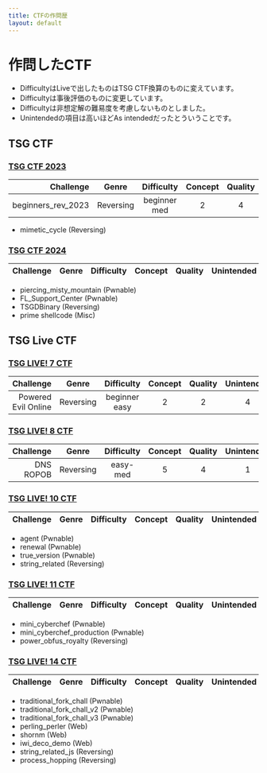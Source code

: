 ```yaml
---
title: CTFの作問歴
layout: default
---
```


<!-- Google Analytics -->
<script async src="https://www.googletagmanager.com/gtag/js?id=G-JFPTPL2QDM"></script>
<script>
  window.dataLayer = window.dataLayer || [];
  function gtag(){dataLayer.push(arguments);}
  gtag('js', new Date());

  gtag('config', 'G-JFPTPL2QDM');
</script>

<script>
document.addEventListener('DOMContentLoaded', () => {
  const tables = document.querySelectorAll('table');
  if (!tables.length) return;

  tables.forEach(table => {
    const headers = Array.from(table.querySelectorAll('tr:first-child th, thead th'));
    const targetCols = headers
      .map((th, i) => /^(difficulty|concept|quality)$/i.test(th.textContent.trim()) ? i : -1)
      .filter(i => i >= 0);

    const rows = Array.from(table.querySelectorAll('tbody tr')).length
      ? Array.from(table.querySelectorAll('tbody tr'))
      : Array.from(table.querySelectorAll('tr')).slice(1);

    rows.forEach(tr => {
      targetCols.forEach(idx => {
        const td = tr.cells[idx];
        if (!td) return;
        const n = parseInt(td.textContent.trim(), 10);
        if (Number.isFinite(n)) {
          const clamped = Math.max(0, Math.min(5, n));
          td.textContent = '★'.repeat(clamped) + '☆'.repeat(5 - clamped);
          td.style.whiteSpace = 'nowrap';
        }
      });
    });
  });
});
</script>

# 作問したCTF

- DifficultyはLiveで出したものはTSG CTF換算のものに変えています。
- Difficultyは事後評価のものに変更しています。
- Difficultyは非想定解の難易度を考慮しないものとしました。
- Unintendedの項目は高いほどAs intendedだったとういうことです。

## TSG CTF

### [TSG CTF 2023](https://github.com/tsg-ut/tsgctf2023)

|Challenge|Genre|Difficulty|Concept|Quality|Unintended|
|--------:|-----|:--------:|:-----:|:-----:|:--------:|
|beginners_rev_2023|Reversing|beginner med|2|4|5|
- mimetic_cycle (Reversing)

### [TSG CTF 2024](https://github.com/tsg-ut/tsgctf2024)

|Challenge|Genre|Difficulty|Concept|Quality|Unintended|
|--------:|-----|:--------:|:-----:|:-----:|:--------:|
- piercing_misty_mountain (Pwnable)
- FL_Support_Center (Pwnable)
- TSGDBinary (Reversing)
- prime shellcode (Misc)

## TSG Live CTF

### [TSG LIVE! 7 CTF](https://github.com/tsg-ut/tsg-live-ctf-7)

|Challenge|Genre|Difficulty|Concept|Quality|Unintended|
|--------:|-----|:--------:|:-----:|:-----:|:--------:|
|Powered Evil Online|Reversing|beginner easy|2|2|4|

### [TSG LIVE! 8 CTF](https://github.com/tsg-ut/tsg-live-ctf-8)

|Challenge|Genre|Difficulty|Concept|Quality|Unintended|
|--------:|-----|:--------:|:-----:|:-----:|:--------:|
|DNS ROPOB|Reversing|easy-med|5|4|1|

### [TSG LIVE! 10 CTF](https://github.com/tsg-ut/tsg-live-ctf-10)

|Challenge|Genre|Difficulty|Concept|Quality|Unintended|
|--------:|-----|:--------:|:-----:|:-----:|:--------:|
- agent (Pwnable)
- renewal (Pwnable)
- true_version (Pwnable)
- string_related (Reversing)

### [TSG LIVE! 11 CTF](https://github.com/tsg-ut/tsg-live-ctf-11)

|Challenge|Genre|Difficulty|Concept|Quality|Unintended|
|--------:|-----|:--------:|:-----:|:-----:|:--------:|
- mini_cyberchef (Pwnable)
- mini_cyberchef_production (Pwnable)
- power_obfus_royalty (Reversing)

### [TSG LIVE! 14 CTF](https://github.com/tsg-ut/tsg-live-ctf-14)

|Challenge|Genre|Difficulty|Concept|Quality|Unintended|
|--------:|-----|:--------:|:-----:|:-----:|:--------:|
- traditional_fork_chall (Pwnable)
- traditional_fork_chall_v2 (Pwnable)
- traditional_fork_chall_v3 (Pwnable)
- perling_perler (Web)
- shornm (Web)
- iwi_deco_demo (Web)
- string_related_js (Reversing)
- process_hopping (Reversing)
